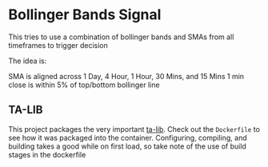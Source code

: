 # Bollinger Bands Signal

This tries to use a combination of bollinger bands and SMAs from all timeframes to trigger decision

The idea is:

SMA is aligned across 1 Day, 4 Hour, 1 Hour, 30 Mins, and 15 Mins
1 min close is within 5% of top/bottom bollinger line

## TA-LIB

This project packages the very important [ta-lib](https://ta-lib.org/). Check out the `Dockerfile` to see how it was packaged into the container.
Configuring, compiling, and building takes a good while on first load, so take note of the use of build stages in the dockerfile
